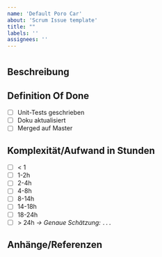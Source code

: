 ```yaml
---
name: 'Default Poro Car'
about: 'Scrum Issue template'
title: ""
labels: ''
assignees: ''
---
```


# <!-- `Issue Name` -->

## Beschreibung

<!-- kurze beschreibung des issues -->

## Definition Of Done

- [ ] Unit-Tests geschrieben
- [ ] Doku aktualisiert
- [ ] Merged auf Master

## Komplexität/Aufwand in Stunden

- [ ] < 1
- [ ] 1-2h
- [ ] 2-4h
- [ ] 4-8h
- [ ] 8-14h
- [ ] 14-18h
- [ ] 18-24h
- [ ] \> 24h
  _→ Genaue Schätzung: `...`_

## Anhänge/Referenzen

<!--![Poro Car](src/poro_car.png)-->